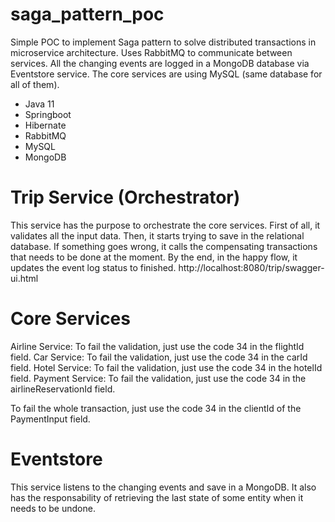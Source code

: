 # saga_pattern_poc
Simple POC to implement Saga pattern to solve distributed transactions in microservice architecture.
Uses RabbitMQ to communicate between services. All the changing events are logged in a MongoDB database via Eventstore service. The core services are using MySQL (same database for all of them).

* Java 11
* Springboot
* Hibernate
* RabbitMQ
* MySQL
* MongoDB

# Trip Service (Orchestrator)
This service has the purpose to orchestrate the core services. First of all, it validates all the input data. Then, it starts trying to save in the relational database. If something goes wrong, it calls the compensating transactions that needs to be done at the moment. By the end, in the happy flow, it updates the event log status to finished.
http://localhost:8080/trip/swagger-ui.html

# Core Services
Airline Service: To fail the validation, just use the code 34 in the flightId field.
Car Service: To fail the validation, just use the code 34 in the carId field.
Hotel Service: To fail the validation, just use the code 34 in the hotelId field.
Payment Service: To fail the validation, just use the code 34 in the airlineReservationId field.

To fail the whole transaction, just use the code 34 in the clientId of the PaymentInput field.

# Eventstore
This service listens to the changing events and save in a MongoDB. It also has the responsability of retrieving the last state of some entity when it needs to be undone.
